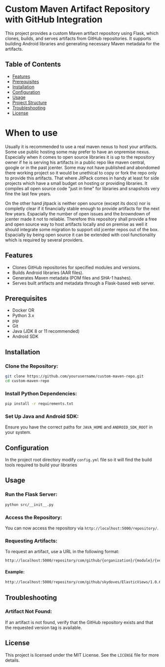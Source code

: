 # Custom Maven Artifact Repository with GitHub Integration

This project provides a custom Maven artifact repository using Flask, which clones, builds, and serves artifacts from GitHub repositories. It supports building Android libraries and generating necessary Maven metadata for the artifacts.

## Table of Contents
- [Features](#features)
- [Prerequisites](#prerequisites)
- [Installation](#installation)
- [Configuration](#configuration)
- [Usage](#usage)
- [Project Structure](#project-structure)
- [Troubleshooting](#troubleshooting)
- [License](#license)

# When to use

Usually it is recommended to use a real maven nexus to host your artifacts. Some use public hosting some may prefer to have an onpremise nexus. 
Especially when it comes to open source libraries it is up to the repository owner if he is serving his artifacts in a public repo like maven central, google or in the past jcenter.
Some may not have published and abondomed there working project so it would be unethical to copy or fork the repo only to provide this artifacts.
That where JitPack comes in handy at least for side projects which have a small budget on hosting or providing libraries. It compiles all open source code "just in time" for libraries and snapshots very fine the last few years.

On the other hand jitpack is neither open source (except its docs) nor is completly clear if it financially stable enough to provide artifacts for the next few years. Espacially the number of open issues and the browndown of jcenter made it not to reliable. 
Therefore this repository shall provide a free and open source way to host artifacts locally and on premise as well it should integrate some migration to support old jcenter repos out of the box. Espacially by being open source it can be extended with cool functionality which is required by several providers.

## Features
- Clones GitHub repositories for specified modules and versions.
- Builds Android libraries (AAR files).
- Generates Maven metadata (POM files and SHA-1 hashes).
- Serves built artifacts and metadata through a Flask-based web server.

## Prerequisites
- Docker
OR
- Python 3.x
- pip
- Git
- Java (JDK 8 or 11 recommended)
- Android SDK

## Installation

### Clone the Repository:
```bash
git clone https://github.com/yourusername/custom-maven-repo.git
cd custom-maven-repo
```

### Install Python Dependencies:
```bash
pip install -r requirements.txt
```

### Set Up Java and Android SDK:
Ensure you have the correct paths for `JAVA_HOME` and `ANDROID_SDK_ROOT` in your system.

## Configuration

In the project root directory modify `config.yml` file so it will find the build tools required to build your libraries

## Usage

### Run the Flask Server:
```bash
python src/__init__.py
```

### Access the Repository:
You can now access the repository via `http://localhost:5000/repository/`.

### Requesting Artifacts:
To request an artifact, use a URL in the following format:

```bash
http://localhost:5000/repository/com/github/{organization}/{module}/{version}/{artifact-filename}
```

#### Example:
```bash
http://localhost:5000/repository/com/github/skydoves/ElasticViews/1.0.6/ElasticViews-1.0.6.aar
```

## Troubleshooting

### Artifact Not Found:
If an artifact is not found, verify that the GitHub repository exists and that the requested version tag is available.

## License
This project is licensed under the MIT License. See the `LICENSE` file for more details.